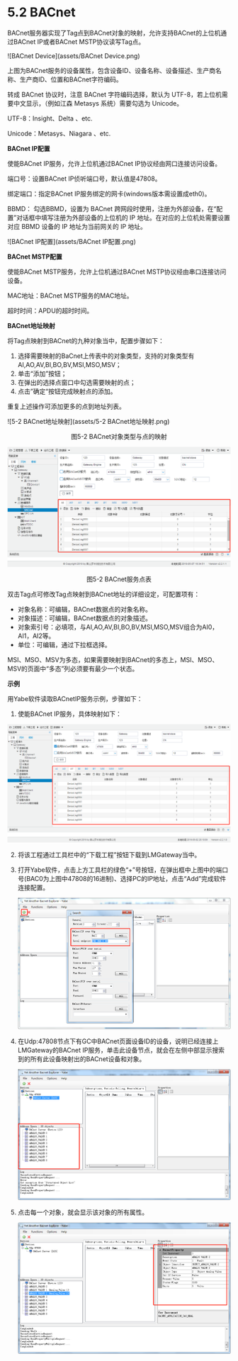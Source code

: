 # 5.2 BACnet

BACnet服务器实现了Tag点到BACnet对象的映射，允许支持BACnet的上位机通过BACnet IP或者BACnet MSTP协议读写Tag点。 

![BACnet Device](assets/BACnet Device.png)

上图为BACnet服务的设备属性，包含设备ID、设备名称、设备描述、生产商名称、生产商ID、位置和BACnet字符编码。

转成 BACnet 协议时，注意 BACnet 字符编码选择，默认为 UTF-8，若上位机需要中文显示，（例如江森 Metasys 系统）需要勾选为 Unicode。 

UTF-8：Insight、Delta 、etc. 

Unicode：Metasys、Niagara 、etc. 



**BACnet IP配置** 

使能BACnet IP服务，允许上位机通过BACnet IP协议经由网口连接访问设备。 

端口号：设置BACnet IP侦听端口号，默认值是47808。 

绑定端口：指定BACnet IP服务绑定的网卡(windows版本需设置成eth0)。

BBMD： 勾选BBMD，设置为 BACnet 跨网段时使用，注册为外部设备，在“配置”对话框中填写注册为外部设备的上位机的 IP 地址。在对应的上位机处需要设置对应 BBMD 设备的 IP 地址为当前网关的 IP 地址。

![BACnet IP配置](assets/BACnet IP配置.png)



**BACnet MSTP配置** 

使能BACnet MSTP服务，允许上位机通过BACnet MSTP协议经由串口连接访问设备。 

MAC地址：BACnet MSTP服务的MAC地址。

超时时间：APDU的超时时间。

 

**BACnet地址映射** 

将Tag点映射到BACnet的九种对象当中，配置步骤如下： 

1. 选择需要映射的BaCnet上传表中的对象类型，支持的对象类型有AI,AO,AV,BI,BO,BV,MSI,MSO,MSV； 
2. 单击“添加”按钮； 
3. 在弹出的选择点窗口中勾选需要映射的点； 
4. 点击”确定“按钮完成映射点的添加。 

重复上述操作可添加更多的点到地址列表。 

![5-2 BACnet地址映射](assets/5-2 BACnet地址映射.png)

<center>图5-2 BACnet对象类型与点的映射</center>

![BACnet服务点表](assets/BACnet服务点表.png)

<center>图5-2 BACnet服务点表</center>

双击Tag点可修改Tag点映射到BACnet地址的详细设定，可配置项有： 

- 对象名称：可编辑，BACnet数据点的对象名称。 
- 对象描述：可编辑，BACnet数据点的对象描述。 
- 对象索引号：必填项，与AI,AO,AV,BI,BO,BV,MSI,MSO,MSV组合为AI0，AI1，AI2等。 
- 单位：可编辑，通过下拉框选择。

MSI、MSO、MSV为多态，如果需要映射到BACnet的多态上，MSI、MSO、MSV的页面中“多态”列必须要有最少一个状态。 



**示例**

用Yabe软件读取BACnetIP服务示例，步骤如下：

1. 使能BACnet IP服务，具体映射如下：

![BACnet示例图1](assets/BACnet示例图1.png)

2. 将该工程通过工具栏中的“下载工程”按钮下载到LMGateway当中。

3. 打开Yabe软件，点击上方工具栏的绿色“+”号按钮，在弹出框中上图中的端口号(BAC0为上图中47808的16进制)、选择PC的IP地址，点击“Add”完成软件连接配置。

   ![BACnet示例图2](assets/BACnet示例图2.png)

4. 在Udp:47808节点下有GC中BACnet页面设备ID的设备，说明已经连接上LMGateway的BACnet IP服务，单击此设备节点，就会在左侧中部显示搜索到的所有此设备映射出的BACnet设备和对象。

   ![BACnet示例图3](assets/BACnet示例图3.png)

5. 点击每一个对象，就会显示该对象的所有属性。

   ![BACnet示例图4](assets/BACnet示例图4.png)